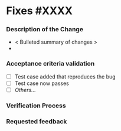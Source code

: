 # Fixes #XXXX

<!-- If there is not yet an issue for your bug, please open a new issue and then link to that issue in your pull request. -->

### Description of the Change

- < Bulleted summary of changes >
-

<!-- Add detailed discussion of changes here -->
<!-- Insert screenshots if needed (drag images here) -->

### Acceptance criteria validation

<!-- Were you able to fully test the acceptance criteria on the related ticket? -->

- [ ] Test case added that reproduces the bug
- [ ] Test case now passes
- [ ] _Others..._
  <!-- If not, why not? -->

### Verification Process

<!-- Provide any steps needed for a reviewer to verify that the bug is now fixed-->

### Requested feedback

<!-- What type of feedback would you like from reviewers? -->
